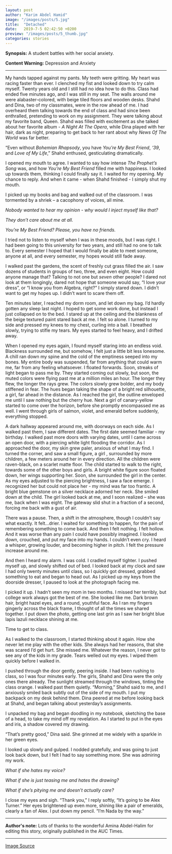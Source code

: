 ```yaml
---
layout: post
author: "Karim Abdel Hamid"
image: "/images/posts/5.jpg"
title:  "Detached"
date:   2019-7-5 02:42:50 +0200
preview: "/images/posts/5_thumb.jpg"
categories: stories
---
```


**Synopsis:** A student battles with her social anxiety. 

**Content Warning:** Depression and Anxiety

---

My hands tapped against my pants. My teeth were gritting. My heart was racing faster than ever. I clenched my fist and looked down to try calm myself. Twenty years old and I still had no idea how to do this. Class had ended five minutes ago, and I was still in my seat. The walls  around me were  alabaster-colored, with beige tiled floors and wooden desks. Shahd and Dina, two of my classmates, were in the row ahead of me. I had overheard them talking towards the end of class and had since been enthralled, pretending to work on my assignment. They were talking about my favorite band, Queen. Shahd was filled with excitement as she talked about her favorite album - *A Night At The Opera*, while Dina played with her hair, dark as night, preparing to get back to her rant about why *News Of The World* was far better.

“Even without *Bohemian Rhapsody*, you have *You’re My Best Friend*, *‘39*, and *Love of My Life*,” Shahd enthused, gesticulating dramatically.

I opened my mouth to agree. I wanted to say how intense *The Prophet’s Song* was, and how *You’re My Best Friend* filled me with happiness. I looked up towards them, thinking  I could finally say it. I waited for my opening. My chance to reply. And when it came - when Shahd finished - I simply shut my mouth.

I picked up my books and bag and walked out of the classroom. I was tormented by a shriek – a cacophony of voices, all mine.

*Nobody wanted to hear my opinion - why would I inject myself like that?*

*They don’t care about me at all.*

*You’re My Best Friend? Please, you have no friends.*

I tried not to listen to myself when I was in these moods, but I was right. I had been going to this university for two years, and still had no one to talk to. Every semester I hoped that I would finally be able to meet someone, anyone at all, and every semester, my hopes would still fade away.

I walked past the gardens, the scent of freshly cut grass filled the air. I saw dozens of students in groups of two, three, and even eight. How could anyone manage that? Talking to not one but *seven* other people? I dared not look at them longingly, dared not hope that someone would say, “I love your dress”, or “I know you from Algebra, right?” I simply stared down. I didn’t want to get my hopes up. I didn’t want to scare them off.
 
Ten minutes later, I reached my dorm room, and let down my bag. I’d hardly gotten any sleep last night. I hoped to get some work done, but instead I just collapsed on to the bed. I stared up at the ceiling and the blankness of the beige textured paint stared back at me. I felt so alone. I turned to my side and pressed my knees to my chest, curling into a ball. I breathed slowly, trying to stifle my tears. My eyes started to feel heavy, and I drifted away.
 
When I opened my eyes again, I found myself staring  into an endless void. Blackness surrounded me, but somehow, I felt just a little bit less lonesome. A chill ran down my spine and the cold of the emptiness seeped into my bones. My entire body was suspended, far from anything that could warm me, far from any feeling whatsoever. I floated forwards. Soon, streaks of light began to pass me by. They started coming out slowly, but soon, the muted colors were flying past me at a million miles an hour. The longer they flew, the longer the rays grew. The colors slowly grew bolder, and my body stiffened in fear. The hues began taking the shape of a bright red silhouette, a girl, far ahead in the distance. As I reached the girl, the outline enveloped me until I saw nothing but the cherry hue. Next a girl of canary-yellow started to come over the horizon, before she promptly encompassed me as well. I went through girls of salmon, violet, and emerald before suddenly, everything stopped.

A dark hallway appeared around me, with doorways on each side. As I walked past them, I saw different dates. The first date seemed familiar - my birthday. I walked past more doors with  varying dates, until I came across an open door, with a piercing white light flooding the corridor. As I approached the door, my skin grew paler, anxious of what I may find. I turned the corner, and saw a small figure, a girl , surrounded by more children, a few meters around her in every direction. All the children were raven-black, on a scarlet matte floor. The child started to walk to the right, towards some of the other boys and girls. A bright white figure soon floated down, her wings supporting her. Soon, she surrounded the girl in the center. As my eyes adjusted to the piercing brightness, I saw a face emerge. I recognized her but could not place her - my mind was far too frantic. A bright blue gemstone on a silver necklace adorned her neck. She smiled down at the child. The girl looked back at me, and I soon realized – she was me, back when I was eight. The gateway slid shut in a fraction of a second, forcing me back with a gust of air.

There was a pause. Then, a shift in the atmosphere, though I couldn’t say what exactly. It felt…drier. I waited for something to happen, for the pain of remembering something to come back. And then I felt nothing. I felt hollow. And it was worse than any pain I could have possibly imagined. I looked down, crouched, and put my face into my hands. I couldn’t even cry. I heard a whisper, growing louder, and becoming higher in pitch. I felt the pressure increase around me.
 
And then I heard my alarm. I was cold. I cradled myself tighter. I pushed myself up, and slowly shifted out of bed. I looked back at my clock and saw I had only twenty minutes until class, so I quickly got dressed, grabbed something to eat and began to head out. As I picked up  my keys from the doorside dresser, I paused to look at the photograph facing  me.

I picked it up. I hadn’t seen my mom in two months. I missed her terribly, but college work always got the best of me. She looked like me. Dark brown hair, bright hazel eyes, and a round, youthful face. As I ran my fingers gingerly across the black frame, I thought of all the times we shared together. I put down the photo, getting one last grin as I saw her  bright blue lapis lazuli necklace shining at me.

Time to get to class.

As I walked to the classroom, I started thinking about it again. How she never let me play with the other kids. She always had her reasons, that she was scared I’d get hurt. She missed me. Whatever the reason, I never got to see any of the kids in my grade. Tears welled out my eyes. I wiped them quickly before I walked in.

I pushed through the door gently, peering inside. I had been rushing to class, so I was four minutes early. The girls, Shahd and Dina were the only ones there already. The sunlight streamed through the windows, tinting the class orange. I walked past them quietly. “Morning,” Shahd said to me, and I anxiously smiled back subtly out of the side of my mouth. I put my backpack on my desk behind them. Dina peered at me before looking back at Shahd, and began talking about yesterday’s assignments.

I unpacked my bag and began doodling in my notebook, sketching the base of a head, to take my mind off my revelation. As I started to put in the eyes and iris, a shadow covered my drawing.

“That’s pretty good,” Dina said. She grinned at me widely with a sparkle in her green eyes.

I looked up slowly and gulped. I nodded gratefully, and was going to just look back down, but I felt I had to say something more. She was admiring my work.

*What if she hates my voice?*

*What if she is just teasing me and hates the drawing?*

*What if she’s pitying me and doesn’t actually care?*

I close my eyes and sigh. “Thank you,” I reply softly, “It’s going to be Alex Turner.” Her eyes brightened up even more, shining like a pair of emeralds, clearly a fan of Alex. I put down my pencil. “I’m Nada by the way.”

---

**Author's note:** Lots of thanks to the wonderful Amina Abdel-Halim for editing this story, originally published in the AUC Times.

---

[Image Source](https://www.pexels.com/photo/person-wearing-blue-hoodie-near-body-of-water-433142/)